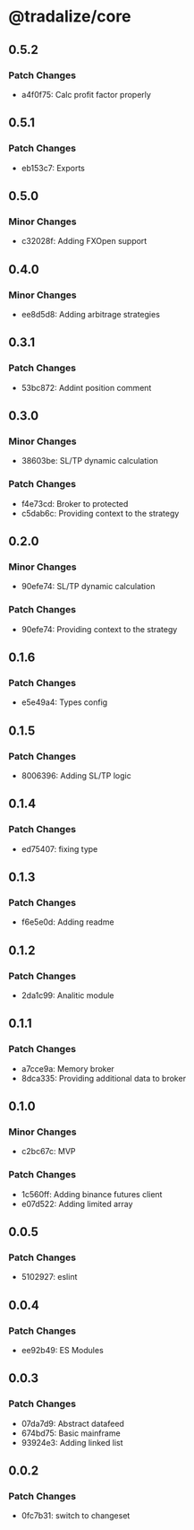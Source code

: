 # @tradalize/core

## 0.5.2

### Patch Changes

- a4f0f75: Calc profit factor properly

## 0.5.1

### Patch Changes

- eb153c7: Exports

## 0.5.0

### Minor Changes

- c32028f: Adding FXOpen support

## 0.4.0

### Minor Changes

- ee8d5d8: Adding arbitrage strategies

## 0.3.1

### Patch Changes

- 53bc872: Addint position comment

## 0.3.0

### Minor Changes

- 38603be: SL/TP dynamic calculation

### Patch Changes

- f4e73cd: Broker to protected
- c5dab6c: Providing context to the strategy

## 0.2.0

### Minor Changes

- 90efe74: SL/TP dynamic calculation

### Patch Changes

- 90efe74: Providing context to the strategy

## 0.1.6

### Patch Changes

- e5e49a4: Types config

## 0.1.5

### Patch Changes

- 8006396: Adding SL/TP logic

## 0.1.4

### Patch Changes

- ed75407: fixing type

## 0.1.3

### Patch Changes

- f6e5e0d: Adding readme

## 0.1.2

### Patch Changes

- 2da1c99: Analitic module

## 0.1.1

### Patch Changes

- a7cce9a: Memory broker
- 8dca335: Providing additional data to broker

## 0.1.0

### Minor Changes

- c2bc67c: MVP

### Patch Changes

- 1c560ff: Adding binance futures client
- e07d522: Adding limited array

## 0.0.5

### Patch Changes

- 5102927: eslint

## 0.0.4

### Patch Changes

- ee92b49: ES Modules

## 0.0.3

### Patch Changes

- 07da7d9: Abstract datafeed
- 674bd75: Basic mainframe
- 93924e3: Adding linked list

## 0.0.2

### Patch Changes

- 0fc7b31: switch to changeset
